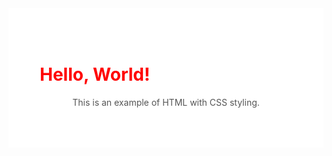 <div style="background-color: white; padding: 50px;">
  <h1 style="color: red;">Hello, World!</h1>
  <p style="color: #555;" align="center"> This is an example of HTML with CSS styling.</p>
</div>
